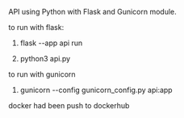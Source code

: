 API using Python with Flask and Gunicorn module.

to run with flask:
1. flask --app api run
   
2. python3 api.py

to run with gunicorn
1. gunicorn --config gunicorn_config.py api:app

docker had been push to dockerhub
